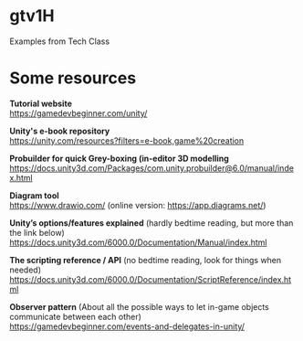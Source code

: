 # gtv1H
Examples from Tech Class

# Some resources
**Tutorial website**\
https://gamedevbeginner.com/unity/

**Unity's e-book repository**\
https://unity.com/resources?filters=e-book,game%20creation

**Probuilder for quick Grey-boxing (in-editor 3D modelling**\
https://docs.unity3d.com/Packages/com.unity.probuilder@6.0/manual/index.html

**Diagram tool**\
https://www.drawio.com/ (online version: https://app.diagrams.net/)

**Unity’s options/features explained** (hardly bedtime reading, but more than the link below)\
https://docs.unity3d.com/6000.0/Documentation/Manual/index.html

**The scripting reference / API** (no bedtime reading, look for things when needed)\
https://docs.unity3d.com/6000.0/Documentation/ScriptReference/index.html

**Observer pattern** (About all the possible ways to let in-game objects communicate between each other)\
https://gamedevbeginner.com/events-and-delegates-in-unity/

